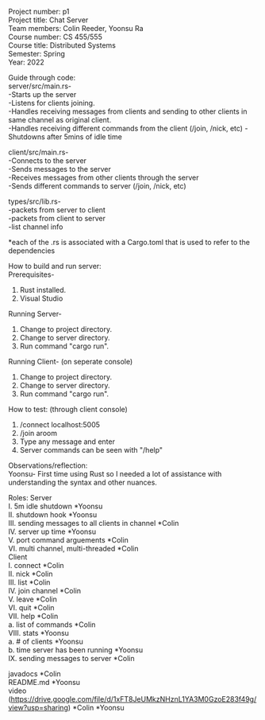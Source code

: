 Project number: p1  
Project title: Chat Server  
Team members: Colin Reeder, Yoonsu Ra  
Course number: CS 455/555  
Course title: Distributed Systems  
Semester: Spring  
Year: 2022  

Guide through code:  
server/src/main.rs-  
-Starts up the server  
-Listens for clients joining.  
-Handles receiving messages from clients and sending to other clients in same channel as original client.  
-Handles receiving different commands from the client (/join, /nick, etc)
-Shutdowns after 5mins of idle time
 
client/src/main.rs-  
-Connects to the server  
-Sends messages to the server  
-Receives messages from other clients through the server  
-Sends different commands to server (/join, /nick, etc)  

types/src/lib.rs-  
-packets from server to client  
-packets from client to server  
-list channel info  
 
*each of the .rs is associated with a Cargo.toml that is used to refer to the dependencies
 
How to build and run server:  
Prerequisites-
1. Rust installed.
2. Visual Studio

Running Server-
1. Change to project directory.
2. Change to server directory.
3. Run command "cargo run".

Running Client- (on seperate console)
1. Change to project directory.
2. Change to server directory.
3. Run command "cargo run".


How to test: (through client console)
1. /connect localhost:5005
2. /join aroom
3. Type any message and enter
4. Server commands can be seen with "/help"
  
Observations/reflection:  
  Yoonsu- First time using Rust so I needed a lot of assistance with understanding the syntax and other nuances.
  
  
Roles:
 Server  
 I. 5m idle shutdown *Yoonsu  
 II. shutdown hook *Yoonsu  
 III. sending messages to all clients in channel *Colin  
 IV. server up time *Yoonsu  
 V. port command arguements *Colin  
 VI. multi channel, multi-threaded *Colin  
 Client  
 I. connect *Colin  
 II. nick *Colin  
 III. list *Colin  
 IV. join channel *Colin  
 V. leave *Colin  
 VI. quit *Colin  
 VII. help *Colin  
  a. list of commands *Colin  
 VIII. stats *Yoonsu  
  a. # of clients *Yoonsu  
  b. time server has been running *Yoonsu  
 IX. sending messages to server *Colin  
  
 javadocs *Colin  
 README.md *Yoonsu  
 video (https://drive.google.com/file/d/1xFT8JeUMkzNHznL1YA3M0GzoE283f49g/view?usp=sharing)  *Colin *Yoonsu  
